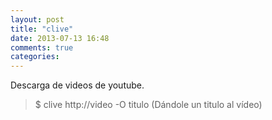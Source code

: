 ```yaml
---
layout: post
title: "clive"
date: 2013-07-13 16:48
comments: true
categories: 
---
```

Descarga de videos de youtube.

>$ clive http://video -O titulo (Dándole un titulo al vídeo)

